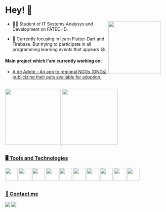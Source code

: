# Hey! :wave:

<div> 
  <img align="right" src="https://media.giphy.com/media/13HBDT4QSTpveU/giphy.gif" width="170" height="170" />
</div>

- :man_student: Student of IT Systems Analysys and Development on FATEC-ID.

- :mage: Currently focusing in learn Flutter-Dart and Firebase. But trying to participate in all programming learning events that appears :sweat_smile:.

#### Main project which I'am currently working on:
   - [A de Adote - An app to regional NGOs (ONGs) publicizing their pets available for adoption.](https://github.com/GustavoHenriqueP/a-de-adote)

##

<div>
<a href="https://github.com/GustavoHenriqueP">
<img height="180em" src="https://github-readme-stats.vercel.app/api?username=GustavoHenriqueP&show_icons=true&theme=codeSTACKr&include_all_commits=true&count_private=true"/>
<img height="180em" src="https://github-readme-stats.vercel.app/api/top-langs/?username=GustavoHenriqueP&layout=compact&langs_count=7&theme=codeSTACKr"/>
</div>

##

### :desktop_computer: Tools and Technologies

<img src="https://cdn.jsdelivr.net/gh/devicons/devicon/icons/flutter/flutter-original.svg" width="40" height="40"/> <img src="https://cdn.jsdelivr.net/gh/devicons/devicon/icons/firebase/firebase-plain.svg" width="40" height="40"/> <img src="https://cdn.jsdelivr.net/gh/devicons/devicon/icons/java/java-original.svg" width="40" height="40"/>
<img src="https://cdn.jsdelivr.net/gh/devicons/devicon/icons/selenium/selenium-original.svg" width="40" height="40"/>
<img src="https://cdn.jsdelivr.net/gh/devicons/devicon/icons/html5/html5-original.svg" width="40" height="40" />
<img src="https://cdn.jsdelivr.net/gh/devicons/devicon/icons/css3/css3-original.svg" width="40" height="40" />
<img src="https://cdn.jsdelivr.net/gh/devicons/devicon/icons/javascript/javascript-original.svg" width="40" height="40" />
<img src="https://cdn.jsdelivr.net/gh/devicons/devicon/icons/microsoftsqlserver/microsoftsqlserver-plain.svg" width="40" height="40"/> <img src="https://cdn.jsdelivr.net/gh/devicons/devicon/icons/mysql/mysql-original.svg" width="40" height="40"/> <img src="https://cdn.jsdelivr.net/gh/devicons/devicon/icons/git/git-original.svg" width="40" height="40"/>

##

### :postbox: Contact me

<div>
<a href = "mailto:gustavo_henriquedepaula@hotmail.com"><img src="https://img.shields.io/badge/Microsoft_Outlook-0078D4?style=for-the-badge&logo=microsoft-outlook&logoColor=white" target="_blank"></a>
<a href="https://www.linkedin.com/in/gustavo-h-a-de-paula/" target="_blank"><img src="https://img.shields.io/badge/-LinkedIn-%230077B5?style=for-the-badge&logo=linkedin&logoColor=white" target="_blank"></a>   
</div>
